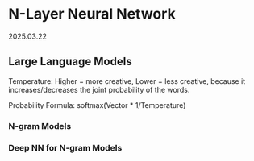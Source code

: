 # N-Layer Neural Network
2025.03.22

## Large Language Models
Temperature: Higher = more creative, Lower = less creative, because it increases/decreases the joint probability of the words.

Probability Formula: softmax(Vector * 1/Temperature)

### N-gram Models

### Deep NN for N-gram Models